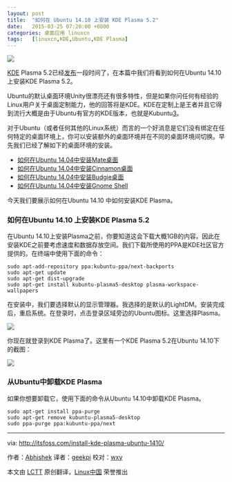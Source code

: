 ```yaml
---
layout: post
title:	"如何在 Ubuntu 14.10 上安装 KDE Plasma 5.2"
date:	2015-03-25 07:20:00 +0800 
categories:	桌面应用 linuxcn 
tags:	[linuxcn,KDE,Ubuntu,KDE Plasma]
---
```



![](/Asserts/Images//attachment/album/201503/24/214420co9rmprc7233c22z.jpg)


[KDE](https://www.kde.org/) Plasma 5.2已经[发布](https://dot.kde.org/2015/01/27/plasma-52-beautiful-and-featureful)一段时间了，在本篇中我们将看到如何在Ubuntu 14.10 上安装KDE Plasma 5.2。


Ubuntu的默认桌面环境Unity很漂亮还有很多特性，但是如果你问任何有经验的Linux用户关于桌面定制能力，他的回答将是KDE。KDE在定制上是王者并且它得到流行大概是由于Ubuntu有官方的KDE版本，也就是Kubuntu[3](http://www.kubuntu.org/)。


对于Ubuntu（或者任何其他的Linux系统）而言的一个好消息是它们没有绑定在任何特定的桌面环境上，你可以安装额外的桌面环境并在不同的桌面环境间切换。早先我们已经了解如下的桌面环境的安装。


* [如何在Ubuntu 14.04中安装Mate桌面](http://itsfoss.com/install-mate-desktop-ubuntu-14-04/)
* [如何在Ubuntu 14.04中安装Cinnamon桌面](http://itsfoss.com/install-cinnamon-24-ubuntu-1404/)
* [如何在Ubuntu 14.04中安装Budgie桌面](http://itsfoss.com/install-budgie-desktop-ubuntu-1404/)
* [如何在Ubuntu 14.04中安装Gnome Shell](http://itsfoss.com/how-to-install-gnome-in-ubuntu-14-04/)


今天我们要展示如何在Ubuntu 14.10 中如何安装KDE Plasma。


### 如何在Ubuntu 14.10 上安装KDE Plasma 5.2


在Ubuntu 14.10上安装Plasma之前，你要知道这会下载大概1GB的内容。因此在安装KDE之前要考虑速度和数据存放空间。我们下载所使用的PPA是KDE社区官方提供的。在终端中使用下面的命令：



```
sudo apt-add-repository ppa:kubuntu-ppa/next-backports
sudo apt-get update
sudo apt-get dist-upgrade
sudo apt-get install kubuntu-plasma5-desktop plasma-workspace-wallpapers

```

在安装中，我们要选择默认的显示管理器。我选择的是默认的LightDM。安装完成后，重启系统。在登录时，点击登录区域旁边的Ubuntu图标。这里选择Plasma。


![](/Asserts/Images//attachment/album/201503/24/214421d3opjawzf3ja24rp.jpg)


你现在就登录到KDE Plasma了。这里有一个KDE Plasma 5.2在Ubuntu 14.10下的截图：


![](/Asserts/Images//attachment/album/201503/24/214422a1w17k8vvmivr2s6.jpg)


### 从Ubuntu中卸载KDE Plasma


如果你想要卸载它，使用下面的命令从Ubuntu 14.10中卸载KDE Plasma。



```
sudo apt-get install ppa-purge
sudo apt-get remove kubuntu-plasma5-desktop
sudo ppa-purge ppa:kubuntu-ppa/next

```



---


via: <http://itsfoss.com/install-kde-plasma-ubuntu-1410/>


作者：[Abhishek](http://itsfoss.com/author/Abhishek/) 译者：[geekpi](https://github.com/geekpi) 校对：[wxy](https://github.com/wxy)


本文由 [LCTT](https://github.com/LCTT/TranslateProject) 原创翻译，[Linux中国](http://linux.cn/) 荣誉推出
